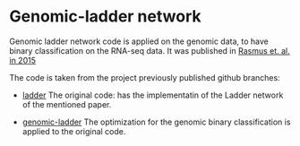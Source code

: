 # Genomic-ladder network
Genomic ladder network code is applied on the genomic data, to have binary classification on the RNA-seq data. It was published in [Rasmus et. al. in 2015](https://arxiv.org/pdf/1507.02672.pdf) 


The code is taken from the project previously published github branches:
- [ladder](https://github.com/rinuboney/ladder)
    The original code: has the implementatin of the Ladder network of the mentioned paper.

- [genomic-ladder](https://github.com/acanakoglu/genomic-ladder)
    The optimization for the genomic binary classification is applied to the original code.